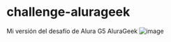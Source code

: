 # challenge-alurageek
Mi versión del desafío de Alura G5 AluraGeek
![image](https://github.com/Dianamk94/challenge-alurageek/assets/111937526/0be1d2ac-4b5f-4c59-82ef-a79bc44473e5)
